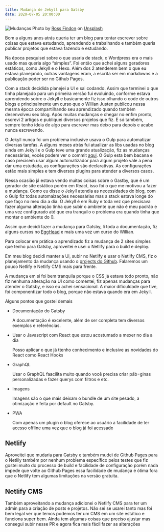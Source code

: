 ```yaml
---
title: Mudança de Jekyll para Gatsby
date: 2020-07-05 20:00:00
---
```


![Mudanças](/assets/img/jekyllparagatsby/change.jpg)
Photo by [Ross Findon](https://unsplash.com/@rossf?utm_source=unsplash&utm_medium=referral&utm_content=creditCopyText) on [Unsplash](https://unsplash.com/s/photos/change?utm_source=unsplash&utm_medium=referral&utm_content=creditCopyText)

Bom a alguns anos atrás queria ter um blog para tentar escrever sobre coisas que estava estudando, aprendendo e trabalhando e também queria publicar projetos que estava fazendo e estudando.

Na época pesquisei sobre o que usaria de stack, o Wordpress era o mais usado mas queria algo “simples”. Foi então que achei alguns geradores estáticos, como Jekyll e o Hexo.
Além dos 2 atenderem bem o que eu estava planejando, outras vantagens eram, a escrita ser em markdowns e a publicação poder ser no Github Pages.

Com a stack decidida planejei a UI e sai codando. Assim que terminei o que tinha planejado para um primeira versão fui evoluindo, conforme estava aprendendo sobre o Jekyll e basicamente fiz isso olhando o code de outros blogs e principalmente um curso que o Willian Justen publicou nessa mesma época compartilhando seu aprendizado quando também desenvolveu seu blog. Após muitas mudanças e chegar no enfim pronto, escrevi 2 artigos e publiquei diversos projetos que fiz. E só também, sempre tenho ideia de algo para escrever mas deixo para depois e acabo nunca escrevendo.

O Jekyll nunca foi um problema inclusive usava o Gulp para automatizar diversas tarefas. A alguns meses atrás fui atualizar as libs usadas no blog ainda em Jekyll e o Gulp teve uma grande atualização, fiz as mudanças necessárias, vocês podem ver o commit [aqui](https://github.com/marquinhusgoncalves/marquinhusgoncalves.com/commit/238971b5953978877d5cf16f8c67f242e31e990f). O Gulp esta bem bacana e caso precisem usar algum automatizador para algum projeto vale a pena dar uma estudada, as configurações são declarativas. As configurações estão mais simples e tem diversos plugins para atender a diversos casos.

Nessa ocasião já estava vendo muitas coisas sobre o Gastby, que é um gerador de site estático porém em React, isso foi o que me motivou a fazer a mudança. Como eu disse o Jekyll atendia as necessidades do blog, com o Gulp fiz todas automaizações necessárias mas a stack estava longe do que faço no meu dia a dia. O Jekyll é em Ruby e toda vez que precisava fazer alguma alteração tinha que subir o ambiente que não é meu padrão e uma vez configurado até que era tranquilo o problema era quando tinha que montar o ambiente do 0.

Assim que decidi fazer a mudança para Gatsby, li toda a documentação, fiz alguns cursos no [EggHead](https://egghead.io/) e mais uma vez um curso do Willian.

Para colocar em prática o aprendizado fiz a mudança de 2 sites simples que tenho para Gatsby, aproveitei e usei o Netlify para o build e deploy.

Em meu blog decidi manter a UI, subir no Netlify e usar o Netlify CMS, fiz o planejamento da mudança usando o [projects do Github](https://github.com/marquinhusgoncalves/marquinhusgoncalves.com/projects/1). Falaremos um pouco Netlify e Netlify CMS mais para frente.

A mudança em si foi bem tranquila porque o CSS já estava todo pronto, não fiz nenhuma alteração na UI como comentei, fiz apenas mudanças para atender o Gatsby, e isso eu achei sensacional. A maior dificuldade que tive, foi componentizar todo o blog, porque não estava quando era em Jekyll.

Alguns pontos que gostei demais

- Documentação do Gatsby

  A documentação é excelente, além de ser completa tem diversos exemplos e referências.

- Usar o Javascript com React que estou acostumado a mexer no dia a dia

  Posso aplicar o que já ttenho conhecimento e inclusive as novidades do React como React Hooks

- GraphQL

  Usar o GraphQL faacilita muito quando você precisa criar páb=ginas personalizadas e fazer querys com filtros e etc.

- Imagens

  Imagens são o que mais deixam o bundle de um site pesado, a otimização é feita por default no Gatsby.

- PWA

  Com apenas um plugin o blog oferece ao usuário a facilidade de ter acesso offline uma vez que o blog já foi acessado

## Netlify

Aproveitei que mudaria para Gatsby e também mudei de Github Pages para o Netlily também por nenhum problema específico pelos testes que fiz gostei muito do processo de build e facilidade de configuração porém nada impede que volte ao Github Pages essa facilidade de mudança é ótima fora que o Netlify tem algumas limitações na versão gratuita.

## Netlify CMS

Também aproveitando a mudança adicionei o Netlify CMS para ter um admin para a criação de posts e projetos. Não sei se usarei tanto mas foi bem legal ver que temos podemos ter um CMS em um site estático e funciona super bem.
Ainda tem algumas coisas que preciso ajustar mas consegui subir nesse PR e agora fica mais fácil fazer as alterações
